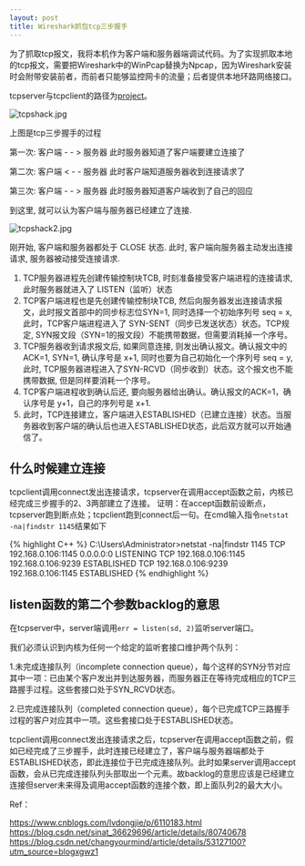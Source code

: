 ```yaml
---
layout: post
title: Wireshark抓包tcp三步握手
---
```


为了抓取tcp报文，我将本机作为客户端和服务器端调试代码。为了实现抓取本地的tcp报文，需要把Wireshark中的WinPcap替换为Npcap，因为Wireshark安装时会附带安装前者，而前者只能够监控网卡的流量；后者提供本地环路网络接口。

tcpserver与tcpclient的路径为[project](https://github.com/Ali24601/network-programming)。

![tcpshack.jpg](https://i.loli.net/2018/10/30/5bd861df1747c.png)

上图是tcp三步握手的过程

第一次: 客户端 - - > 服务器 此时服务器知道了客户端要建立连接了

第二次: 客户端 < - - 服务器 此时客户端知道服务器收到连接请求了 

第三次: 客户端 - - > 服务器 此时服务器知道客户端收到了自己的回应

到这里, 就可以认为客户端与服务器已经建立了连接.

![tcpshack2.jpg](https://i.loli.net/2018/10/30/5bd865d900c1d.png)

刚开始, 客户端和服务器都处于 CLOSE 状态. 
此时, 客户端向服务器主动发出连接请求, 服务器被动接受连接请求.

1. TCP服务器进程先创建传输控制块TCB, 时刻准备接受客户端进程的连接请求, 此时服务器就进入了 LISTEN（监听）状态 
2. TCP客户端进程也是先创建传输控制块TCB, 然后向服务器发出连接请求报文，此时报文首部中的同步标志位SYN=1, 同时选择一个初始序列号 seq = x, 此时，TCP客户端进程进入了 SYN-SENT（同步已发送状态）状态。TCP规定, SYN报文段（SYN=1的报文段）不能携带数据，但需要消耗掉一个序号。 
3. TCP服务器收到请求报文后, 如果同意连接, 则发出确认报文。确认报文中的 ACK=1, SYN=1, 确认序号是 x+1, 同时也要为自己初始化一个序列号 seq = y, 此时, TCP服务器进程进入了SYN-RCVD（同步收到）状态。这个报文也不能携带数据, 但是同样要消耗一个序号。 
4. TCP客户端进程收到确认后还, 要向服务器给出确认。确认报文的ACK=1，确认序号是 y+1，自己的序列号是 x+1. 
5. 此时，TCP连接建立，客户端进入ESTABLISHED（已建立连接）状态。当服务器收到客户端的确认后也进入ESTABLISHED状态，此后双方就可以开始通信了。

## 什么时候建立连接
tcpclient调用connect发出连接请求，tcpserver在调用accept函数之前，内核已经完成三步握手的2、3两部建立了连接。
证明：在accept函数前设断点，tcpserver跑到断点处；tcpclient跑到connect后一句。在cmd输入指令`netstat -na|findstr 1145`结果如下

{% highlight C++ %}
C:\Users\Administrator>netstat -na|findstr 1145
  TCP    192.168.0.106:1145     0.0.0.0:0              LISTENING
  TCP    192.168.0.106:1145     192.168.0.106:9239     ESTABLISHED
  TCP    192.168.0.106:9239     192.168.0.106:1145     ESTABLISHED
{% endhighlight %}

## listen函数的第二个参数backlog的意思
在tcpserver中，server端调用`err = listen(sd, 2)`监听server端口。

我们必须认识到内核为任何一个给定的监听套接口维护两个队列：

1.未完成连接队列（incomplete connection queue），每个这样的SYN分节对应其中一项：已由某个客户发出并到达服务器，而服务器正在等待完成相应的TCP三路握手过程。这些套接口处于SYN_RCVD状态。

2.已完成连接队列（completed connection queue），每个已完成TCP三路握手过程的客户对应其中一项。这些套接口处于ESTABLISHED状态。

tcpclient调用connect发出连接请求之后，tcpserver在调用accept函数之前，假如已经完成了三步握手，此时连接已经建立了，客户端与服务器端都处于ESTABLISHED状态，即此连接位于已完成连接队列。此时如果server调用accept函数，会从已完成连接队列头部取出一个元素。故backlog的意思应该是已经建立连接但server未来得及调用accept函数的连接个数，即上面队列2的最大大小。

Ref：

https://www.cnblogs.com/lvdongjie/p/6110183.html
https://blog.csdn.net/sinat_36629696/article/details/80740678
https://blog.csdn.net/changyourmind/article/details/53127100?utm_source=blogxgwz1
